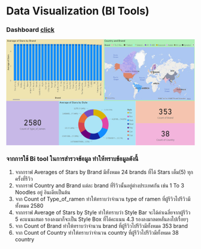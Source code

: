# Data Visualization (BI Tools)

### Dashboard [click](https://app.powerbi.com/groups/me/reports/2cef7679-eaf0-4d03-9752-0e75b7107493/ReportSection)

![img](https://github.com/sit-2021-int214/035-Ramen-Ratings/blob/main/powerbi.png)

### จากการใช้ Bi tool ในการสำรวจข้อมูล ทำให้ทราบข้อมูลดังนี้

1. จากกราฟ Averages of Stars by Brand มีทั้งหมด 24 brands ที่ได้ Stars เต็ม(5) ทุกครั้งที่รีวิว
2. จากกราฟ Country and Brand แต่ละ brand ที่รีวิวนั้นอยู่ต่างประเทศกัน เช่น 1 To 3 Noodles อยู่ อินเดียเป็นต้น
3. จาก Count of Type_of_ramen ทำให้ทราบว่าจำนวน type of ramen ที่ผู้รีวิวไปรีวิวมีทั้งหมด 2580 
4. จากกราฟ Average of Stars by Style ทำให้ทราบว่า Style Bar จะได้ค่าเฉลี่ยจากผู้รีวิว 5 คะแนนเสมอ รองลงมาก็จะเป็น Style Box ที่ได้คะแนน 4.3 รองลงมาลดหลั่นลงไปเรื่อยๆ
5. จาก Count of Brand ทำให้ทราบว่าจำนวน brand ที่ผู้รีวิวไปรีวิวมีทั้งหมด 353 brand
6. จาก Count of Country ทำให้ทราบว่าจำนวน country ที่ผู้รีวิวไปรีวิวมีทั้งหมด 38 country

 
